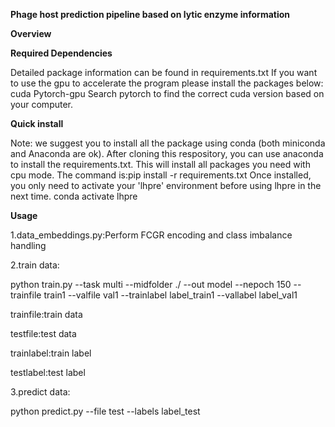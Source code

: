 **Phage host prediction pipeline based on lytic enzyme information**

**Overview**

**Required Dependencies**

Detailed package information can be found in requirements.txt
If you want to use the gpu to accelerate the program please install the packages below:
cuda
Pytorch-gpu
Search pytorch to find the correct cuda version based on your computer.

**Quick install**

Note: we suggest you to install all the package using conda (both miniconda and Anaconda are ok).
After cloning this respository, you can use anaconda to install the requirements.txt. This will install all packages you need with cpu mode. The command is:pip install -r requirements.txt
Once installed, you only need to activate your 'lhpre' environment before using lhpre in the next time.
conda activate lhpre

**Usage**

1.data_embeddings.py:Perform FCGR encoding and class imbalance handling

2.train data:

python train.py --task multi --midfolder ./ --out model --nepoch 150 --trainfile train1 --valfile val1 --trainlabel label_train1 --vallabel label_val1

trainfile:train data

testfile:test data

trainlabel:train label

testlabel:test label

3.predict data:

python predict.py --file test --labels label_test




